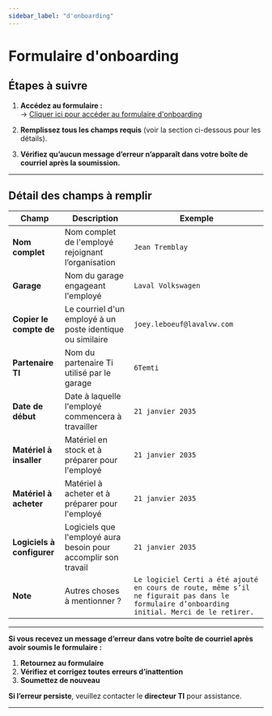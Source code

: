 ```yaml
---
sidebar_label: "d'onboarding"
---
```


# Formulaire d'onboarding

## Étapes à suivre

1. **Accédez au formulaire :**  
   -> [Cliquer ici pour accéder au formulaire d'onboarding](https://groupeautoouellet.sharepoint.com/sites/testingEP2/_layouts/15/listforms.aspx?cid=ZWYwZGNiM2EtZjkyZS00ZDQwLWI1OGQtMGQ5MmE0ODFlMzRi&nav=NzZhNGFmZjItYjU5YS00MDcxLWI3MDMtYzk3MGIyMmVkOTBj)

2. **Remplissez tous les champs requis** (voir la section ci-dessous pour les détails).

3. **Vérifiez qu’aucun message d’erreur n’apparaît dans votre boîte de courriel après la soumission.**

---

## Détail des champs à remplir

| **Champ**                  | **Description**                                                | **Exemple**                                                                                                                                 |
| -------------------------- | -------------------------------------------------------------- | ------------------------------------------------------------------------------------------------------------------------------------------- |
| **Nom complet**            | Nom complet de l'employé rejoignant l’organisation             | `Jean Tremblay`                                                                                                                             |
| **Garage**                 | Nom du garage engageant l'employé                              | `Laval Volkswagen`                                                                                                                          |
| **Copier le compte de**    | Le courriel d'un employé à un poste identique ou similaire     | `joey.leboeuf@lavalvw.com`                                                                                                                  |
| **Partenaire TI**          | Nom du partenaire Ti utilisé par le garage                     | `6Temti`                                                                                                                                    |
| **Date de début**          | Date à laquelle l'employé commencera à travailler              | `21 janvier 2035`                                                                                                                           |
| **Matériel à insaller**    | Matériel en stock et à préparer pour l'employé                 | `21 janvier 2035`                                                                                                                           |
| **Matériel à acheter**     | Matériel à acheter et à préparer pour l'employé                | `21 janvier 2035`                                                                                                                           |
| **Logiciels à configurer** | Logiciels que l'employé aura besoin pour accomplir son travail | `21 janvier 2035`                                                                                                                           |
| **Note**                   | Autres choses à mentionner ?                                   | `Le logiciel Certi a été ajouté en cours de route, même s’il ne figurait pas dans le formulaire d’onboarding initial. Merci de le retirer.` |

---

<div style={{ border: '2px solid red', padding: '1em', borderRadius: '5px' }}>
  <span style={{ color: 'red' }}>
    <strong> Si vous recevez un message d’erreur dans votre boîte de courriel après avoir soumis le formulaire :</strong>
  </span>

  <ol>
    <li><strong>Retournez au formulaire</strong></li>
    <li><strong>Vérifiez et corrigez toutes erreurs d’inattention</strong></li>
    <li><strong>Soumettez de nouveau</strong></li>
  </ol>

  <p>
    <strong>Si l’erreur persiste</strong>, veuillez contacter le <strong>directeur TI</strong> pour assistance.
  </p>
</div>

---
